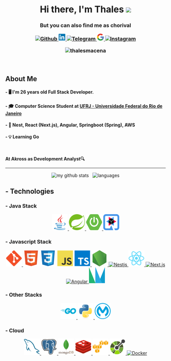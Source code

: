 <h1 align="center">Hi there, I'm Thales <img src="https://media.giphy.com/media/WUlplcMpOCEmTGBtBW/giphy.gif" width="70"></h1> 
<h3 align="center">But you can also find me as chorival
<br/>

<p align="center">
  <a href="https://github.com/thalesmacena">
    <img alt="Github" width="22px" src="https://cdn.icon-icons.com/icons2/2351/PNG/512/logo_github_icon_143196.png"/>
  </a>
  <a href="https://www.linkedin.com/in/thalesmacena/">
    <img alt="Linkedin" width="22px" src="https://raw.githubusercontent.com/devicons/devicon/master/icons/linkedin/linkedin-original.svg" />
  </a>
  <a href="https://t.me/chorival">
    <img alt="Telegram" width="22px" src="https://cdn-icons-png.flaticon.com/128/2111/2111646.png" />
  </a>
  <a href="mailto: thalesmacena@gmail.com">
    <img alt="Gmail" width="22px" src="https://raw.githubusercontent.com/devicons/devicon/master/icons/google/google-original.svg" />
  </a>
  <a href="https://www.instagram.com/thalespierini/">
    <img alt="Instagram" width="22px" src="https://cdn-icons-png.flaticon.com/128/2111/2111463.png" />
  </a>
</p>
<p align="center"> <img src="https://komarev.com/ghpvc/?username=thalesmacena&color=F0DB4F&style=flat-square" alt="thalesmacena" /> </p>
<br/>

## About Me

#### - 🖥️ I'm 26 years old Full Stack Developer.

#### - 🎓 Computer Science Student at [UFRJ - Universidade Federal do Rio de Janeiro](https://ufrj.br/)

#### - 🚀 Nest, React (Next.js), Angular, Springboot (Spring), AWS

#### - 💡 Learning Go

<br />

**At Akross as Development Analyst🔍**

*************

<div align="center">
  <p align="center">
    <img src="https://github-readme-stats.vercel.app/api?username=thalesmacena&show_icons=true&title_color=fff&icon_color=79ff97&text_color=9f9f9f&bg_color=151515" alt="my github stats"/>
    &nbsp;
    <img src="https://github-readme-stats.vercel.app/api/top-langs/?username=thalesmacena&exclude_repo=Colab-linear-algebra&layout=donut&title_color=fff&icon_color=79ff97&text_color=9f9f9f&bg_color=151515" alt="languages" height="195">
    
  </p>
</div>

## - Technologies

### - Java Stack

<p align="center">
   <a href="https://www.oracle.com/br/java/">
    <img src="https://raw.githubusercontent.com/devicons/devicon/master/icons/java/java-original.svg" alt="Java"  width="50" height="50"/>
  </a>
  <a href="https://spring.io/">
    <img src="https://raw.githubusercontent.com/devicons/devicon/master/icons/spring/spring-original.svg" alt="Spring"  width="50" height="50"/>
  </a>
  <a href="https://spring.io/projects/spring-boot">
    <img src=".github/springboot-icon.svg" alt="Spring Boot" width="50" height="50"/>
  </a>
  <a href="https://pt.quarkus.io/">
    <img src=".github/quarkus-icon.png" alt="Quarkus" width="50" height="50"/>
  </a>
</p>

### - Javascript Stack

<p align="center">
  <a href="https://git-scm.com/">
    <img src="https://raw.githubusercontent.com/devicons/devicon/master/icons/git/git-original.svg" alt="GIT"  width="50" height="50"/>
  </a>
  <img src="https://raw.githubusercontent.com/devicons/devicon/master/icons/html5/html5-original.svg" alt="HTML5"  width="50" height="50"/>
  <img src="https://raw.githubusercontent.com/devicons/devicon/master/icons/css3/css3-original.svg" alt="css3"  width="50" height="50"/>
  <img src="https://raw.githubusercontent.com/devicons/devicon/master/icons/javascript/javascript-original.svg" alt="Javascript"  width="50" height="50"/>
  <a href="https://www.typescriptlang.org/">
    <img src="https://raw.githubusercontent.com/devicons/devicon/master/icons/typescript/typescript-original.svg" alt="Typescript"  width="50" height="50"/>
  </a>
  <a href="https://nodejs.org/en/">
    <img src="https://raw.githubusercontent.com/devicons/devicon/master/icons/nodejs/nodejs-original.svg" alt="Node.JS"  width="50" height="50"/>
  </a>
  <a href="https://nestjs.com/">
    <img src="https://cdn.jsdelivr.net/gh/devicons/devicon/icons/nestjs/nestjs-plain.svg" alt="Nestjs"  width="50" height="50" />
  </a>
  <a href="https://reactjs.org/">
    <img src="https://raw.githubusercontent.com/devicons/devicon/master/icons/react/react-original.svg" alt="React"  width="50" height="50"/>
  </a>
  <a href="https://nextjs.org/">
    <img src="https://cdn.jsdelivr.net/gh/devicons/devicon/icons/nextjs/nextjs-original.svg" alt="Next.js" width="80" height="50" />
  </a>
  <a href="https://angular.io/">
    <img src="https://cdn.jsdelivr.net/gh/devicons/devicon/icons/angularjs/angularjs-plain.svg" alt="Angular" width="80" height="50" />
  </a>
  <a href="https://nodemailer.com/about/">
    <img src=".github/nodemailer-icon.svg" alt="NodeMailer"  width="50" height="50"/>
  </a>
</p>

### - Other Stacks

<p align="center">
  <a href="https://go.dev">
    <img src="https://raw.githubusercontent.com/devicons/devicon/master/icons/go/go-original-wordmark.svg" alt="GOLANG"  width="50" height="50"/>
  </a>
  <a href="https://www.python.org/downloads/">
    <img src="https://raw.githubusercontent.com/devicons/devicon/master/icons/python/python-original.svg" alt="Python"  width="50" height="50"/>
  </a>
  <a href="https://www.mulesoft.com">
    <img src=".github/mulesoft-icon.png" alt="Mulesoft"  width="50" height="50"/>
  </a>
</p>

### - Cloud

<p align="center">
  <a href="https://www.mysql.com/">
    <img src="https://raw.githubusercontent.com/devicons/devicon/master/icons/mysql/mysql-original.svg" alt="MySQL"  width="50" height="50"/>
  </a>
  <a href="https://www.postgresql.org/">
    <img src="https://raw.githubusercontent.com/devicons/devicon/master/icons/postgresql/postgresql-original.svg" alt="PostgreSQL"  width="50" height="50"/> 
  </a>
  <a href="https://www.mongodb.com/">
    <img src="https://raw.githubusercontent.com/devicons/devicon/master/icons/mongodb/mongodb-original-wordmark.svg" alt="MongoDB"  width="50" height="50"/> 
  </a>
  <a href="https://redis.io/">
    <img src="https://raw.githubusercontent.com/devicons/devicon/master/icons/redis/redis-original.svg" alt="Redis"  width="50" height="50"/> 
  </a>
  </a>
  <a href="https://amazon.com/aws/">
    <img src="https://raw.githubusercontent.com/devicons/devicon/master/icons/amazonwebservices/amazonwebservices-original.svg" alt="AWS"  width="50" height="50"/>
  </a>
  <a href="https://www.openapis.org/">
    <img src=".github/OAS-icon.png" alt="OAS"  width="50" height="50"/> 
  </a>
  <a href="https://hub.docker.com/">
    <img src="https://d1q6f0aelx0por.cloudfront.net/product-logos/library-docker-logo.png" alt="Docker" width="50" height="50"/>
  </a>
</p>
